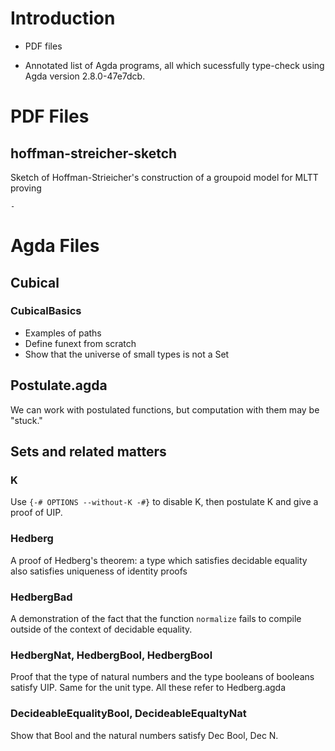 # Introduction

- PDF files

- Annotated list of Agda programs, all which sucessfully type-check using Agda version 2.8.0-47e7dcb.

# PDF Files

## hoffman-streicher-sketch

Sketch of Hoffman-Strieicher's construction of a groupoid model for MLTT proving

    - 

# Agda Files

## Cubical

### CubicalBasics

- Examples of paths
- Define funext from scratch
- Show that the universe of small types is not a Set

## Postulate.agda

We can work with postulated functions, but computation with them may be "stuck."

## Sets and related matters

### K

Use `{-# OPTIONS --without-K -#}` to disable K, then
postulate K and give a proof of UIP.

### Hedberg

A proof of Hedberg's theorem: a type which satisfies decidable
equality also satisfies uniqueness of identity proofs

### HedbergBad

A demonstration of the fact that the function `normalize` fails
to compile outside of the context of decidable equality.

### HedbergNat, HedbergBool, HedbergBool

Proof that the type of natural numbers and the type booleans
of booleans satisfy UIP.  Same for the unit type.  All these
refer to Hedberg.agda

### DecideableEqualityBool, DecideableEqualtyNat

Show that Bool and the natural numbers satisfy Dec Bool, Dec N.


